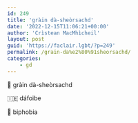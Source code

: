 ```yaml
---
id: 249
title: 'gràin dà-sheòrsachd'
date: '2022-12-15T11:06:21+00:00'
author: 'Crìstean MacMhìcheil'
layout: post
guid: 'https://faclair.lgbt/?p=249'
permalink: /grain-da%e2%80%91sheorsachd/
categories:
    - gd
---
```


&#x1f3f4;&#xe0067;&#xe0062;&#xe0073;&#xe0063;&#xe0074;&#xe007f; gràin dà-sheòrsachd

&#x1f1ee;&#x1f1ea; dáfoibe

&#x1f3f4;&#xe0067;&#xe0062;&#xe0065;&#xe006e;&#xe0067;&#xe007f; biphobia

